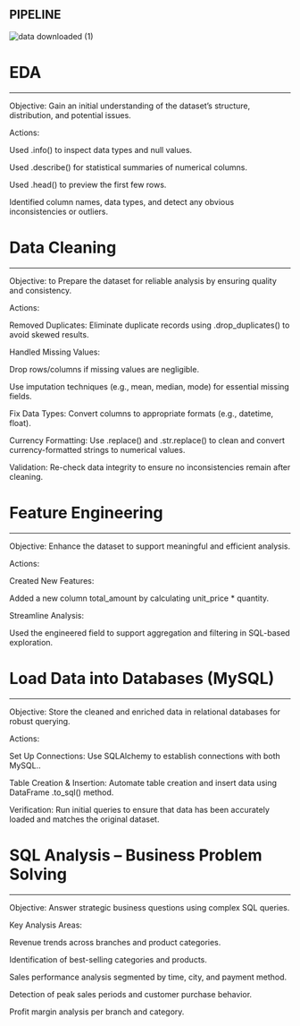 ## PIPELINE

![data downloaded (1)](https://github.com/user-attachments/assets/256cc2ff-3c15-449b-9f32-d2868d58acae)

# EDA

----------------------------------------------------

Objective: Gain an initial understanding of the dataset’s structure, distribution, and potential issues.

Actions:

Used .info() to inspect data types and null values.

Used .describe() for statistical summaries of numerical columns.

Used .head() to preview the first few rows.

Identified column names, data types, and detect any obvious inconsistencies or outliers.

# Data Cleaning

----------------------------------------------------

Objective: to Prepare the dataset for reliable analysis by ensuring quality and consistency.

Actions:

Removed Duplicates: Eliminate duplicate records using .drop_duplicates() to avoid skewed results.

Handled Missing Values:

Drop rows/columns if missing values are negligible.

Use imputation techniques (e.g., mean, median, mode) for essential missing fields.

Fix Data Types: Convert columns to appropriate formats (e.g., datetime, float).

Currency Formatting: Use .replace() and .str.replace() to clean and convert currency-formatted strings to numerical values.

Validation: Re-check data integrity to ensure no inconsistencies remain after cleaning.

# Feature Engineering

----------------------------------------------------

Objective: Enhance the dataset to support meaningful and efficient analysis.

Actions:

Created New Features:

Added a new column total_amount by calculating unit_price * quantity.

Streamline Analysis:

Used the engineered field to support aggregation and filtering in SQL-based exploration.

# Load Data into Databases (MySQL)

----------------------------------------------------

Objective: Store the cleaned and enriched data in relational databases for robust querying.

Actions:

Set Up Connections: Use SQLAlchemy to establish connections with both MySQL..

Table Creation & Insertion: Automate table creation and insert data using DataFrame .to_sql() method.

Verification: Run initial queries to ensure that data has been accurately loaded and matches the original dataset.

# SQL Analysis – Business Problem Solving

----------------------------------------------------


Objective: Answer strategic business questions using complex SQL queries.

Key Analysis Areas:

Revenue trends across branches and product categories.

Identification of best-selling categories and products.

Sales performance analysis segmented by time, city, and payment method.

Detection of peak sales periods and customer purchase behavior.

Profit margin analysis per branch and category.
